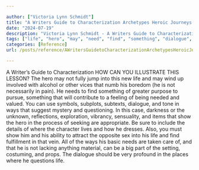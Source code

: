 ```yaml
---

author: ["Victoria Lynn Schmidt"]
title: "A Writers Guide to Characterization Archetypes Heroic Journeys and Other Elements of Dynamic Character Development - part0025_split_007.html"
date: "2024-07-19"
description: "Victoria Lynn Schmidt - A Writers Guide to Characterization Archetypes Heroic Journeys and Other Elements of Dynamic Character Development"
tags: ["life", "hero", "may", "need", "find", "something", "dialogue", "way", "show", "writer", "guide", "characterization", "illustrate", "lesson", "fully", "jump", "new", "wind", "involved", "alcohol", "vice", "numb", "boredom", "necessarily", "pain"]
categories: [Reference]
url: /posts/reference/AWritersGuidetoCharacterizationArchetypesHeroicJourneysandOtherElementsofDynamicCharacterDevelopment-part0025split007html

---
```



A Writer’s Guide to Characterization
HOW CAN YOU ILLUSTRATE THIS LESSON?
The hero may not fully jump into this new life and may wind up involved with alcohol or other vices that numb his boredom (he is not necessarily in pain). He needs to find something of greater purpose to pursue, something that will contribute to a feeling of being needed and valued. You can use symbols, subplots, subtexts, dialogue, and tone in ways that suggest mystery and questioning. In this case, darkness or the unknown, reflections, exploration, vibrancy, sensuality, and items that show the hero in the process of seeking are appropriate.
Be sure to include the details of where the character lives and how he dresses. Also, you must show him and his ability to attract the opposite sex into his life and find fulfillment in that vein. All of the ways his basic needs are taken care of, and that he is not lacking anything material, can be a big part of the setting, costuming, and props. The dialogue should be very profound in the places where he questions life.

